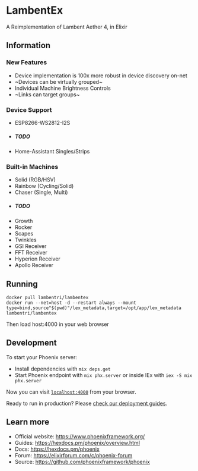 # LambentEx

A Reimplementation of Lambent Aether 4, in Elixir

## Information

### New Features

- Device implementation is 100x more robust in device discovery on-net
- ~Devices can be virtually grouped~
- Individual Machine Brightness Controls
- ~Links can target groups~ 

### Device Support

- ESP8266-WS2812-I2S
- ##### TODO
- Home-Assistant Singles/Strips

### Built-in Machines

- Solid (RGB/HSV)
- Rainbow (Cycling/Solid)
- Chaser (Single, Multi)
- ##### TODO
- Growth
- Rocker
- Scapes
- Twinkles
- GSI Receiver
- FFT Receiver
- Hyperion Receiver
- Apollo Receiver


## Running
```
docker pull lambentri/lambentex
docker run --net=host -d --restart always --mount type=bind,source"$(pwd)"/lex_metadata,target=/opt/app/lex_metadata lambentri/lambentex 
```

Then load host:4000 in your web browser

## Development

To start your Phoenix server:

  * Install dependencies with `mix deps.get`
  * Start Phoenix endpoint with `mix phx.server` or inside IEx with `iex -S mix phx.server`

Now you can visit [`localhost:4000`](http://localhost:4000) from your browser.

Ready to run in production? Please [check our deployment guides](https://hexdocs.pm/phoenix/deployment.html).

## Learn more

  * Official website: https://www.phoenixframework.org/
  * Guides: https://hexdocs.pm/phoenix/overview.html
  * Docs: https://hexdocs.pm/phoenix
  * Forum: https://elixirforum.com/c/phoenix-forum
  * Source: https://github.com/phoenixframework/phoenix
